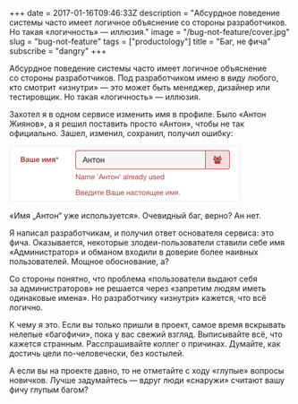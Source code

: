 +++
date = 2017-01-16T09:46:33Z
description = "Абсурдное поведение системы часто имеет логичное объяснение со стороны разработчиков. Но такая «логичность» — иллюзия."
image = "/bug-not-feature/cover.jpg"
slug = "bug-not-feature"
tags = ["productology"]
title = "Баг, не фича"
subscribe = "dangry"
+++

Абсурдное поведение системы часто имеет логичное объяснение со стороны разработчиков. Под разработчиком имею в виду любого, кто смотрит «изнутри» — это может быть менеджер, дизайнер или тестировщик. Но такая «логичность» — иллюзия.

Захотел я в одном сервисе изменить имя в профиле. Было «Антон Жиянов», а я решил поставить просто «Антон», чтобы не так официально. Зашел, изменил, сохранил, получил ошибку:

![Имя «Антон» уже используется](bug-not-feature-anton.png)

«Имя „Антон“ уже используется». Очевидный баг, верно? Ан нет.

Я написал разработчикам, и получил ответ основателя сервиса: это фича. Оказывается, некоторые злодеи-пользователи ставили себе имя «Администратор» и обманом входили в доверие более наивных пользователей. Мощное обоснование, а?

Со стороны понятно, что проблема «пользователи выдают себя за администраторов» не решается через «запретим людям иметь одинаковые имена». Но разработчику «изнутри» кажется, что всё логично.

К чему я это. Если вы только пришли в проект, самое время вскрывать нелепые «багофичи», пока у вас свежий взгляд. Выписывайте всё, что кажется странным. Расспрашивайте коллег о причинах. Думайте, как достичь цели по-человечески, без костылей.

А если вы на проекте давно, то не отметайте с ходу «глупые» вопросы новичков. Лучше задумайтесь — вдруг люди «снаружи» считают вашу фичу глупым багом?
